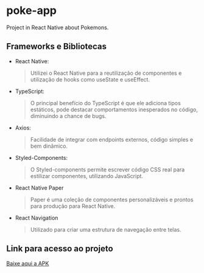 # poke-app

Project in React Native about Pokemons.

## Frameworks e Bibliotecas

- React Native:

  > Utilizei o React Native para a reutilização de componentes e utilização de hooks como useState e useEffect.

- TypeScript:

  > O principal benefício do TypeScript é que ele adiciona tipos estáticos, pode destacar comportamentos inesperados no código, diminuindo a chance de bugs.

- Axios:

  > Facilidade de integrar com endpoints externos, código simples e bem dinâmico.

- Styled-Components:

  > O Styled-components permite escrever código CSS real para estilizar componentes, utilizando JavaScript.

- React Native Paper

  > Paper é uma coleção de componentes personalizáveis ​​e prontos para produção para React Native.

- React Navigation

  > Utilizado para criar uma estrutura de navegação entre telas.

## Link para acesso ao projeto

<a href="./docs/PokeApp.apk">Baixe aqui a APK</a>
